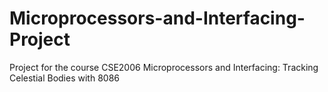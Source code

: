 # Microprocessors-and-Interfacing-Project
Project for the course CSE2006 Microprocessors and Interfacing: Tracking Celestial Bodies with 8086
